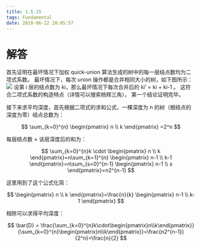 ```yaml
---
title: 1.5.15
tags: Fundamental
date: 2018-06-22 20:05:57
---
```


# 解答

首先证明在最坏情况下加权 quick-union 算法生成的树中的每一层结点数均为二项式系数。
最坏情况下，每次 union 操作都是合并相同大小的树，如下图所示：
![](./1.png)
设第 i 层的结点数为 ki，那么最坏情况下每次合并后的 ki’ = ki + ki-1 。 
这符合二项式系数的构造特点（详情可以搜索杨辉三角），
第一个结论证明完毕。

接下来求平均深度，首先根据二项式的求和公式，一棵深度为 n 的树（根结点的深度为零）结点总数为：

$$
\sum_{k=0}^{n}
\begin{pmatrix} 
n \\
k
\end{pmatrix}
=2^n
$$

每层结点数 × 该层深度后的和为：

$$
\sum_{k=0}^{n}k \cdot 
\begin{pmatrix} 
n \\
k
\end{pmatrix}=n\sum_{k=1}^{n} 
\begin{pmatrix} 
n-1 \\
k-1
\end{pmatrix}=n\sum_{s=0}^{n-1} 
\begin{pmatrix} 
n-1 \\
s
\end{pmatrix}=n2^{n-1}
$$

这里用到了这个公式化简：

$$
\begin{pmatrix}
n \\
k
\end{pmatrix}=\frac{n}{k}
\begin{pmatrix}
n-1 \\
k-1
\end{pmatrix}
$$

相除可以求得平均深度：

$$
\bar{D} = \frac{\sum_{k=0}^{n}k\cdot\begin{pmatrix}n\\k\end{pmatrix}}{\sum_{k=0}^{n}\begin{pmatrix}n\\k\end{pmatrix}}=\frac{n2^{n-1}}{2^n}=\frac{n}{2}
$$
